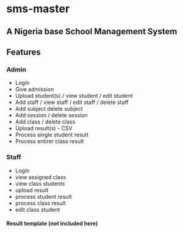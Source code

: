 # sms-master
## A Nigeria base School Management System

## Features
### Admin
- Login
- Give admission
- Upload student(s) / view student / edit student
- Add staff / view staff / edit staff / delete staff 
- Add subject delete subject
- Add session / delete session
- Add class / delete class
- Upload result(s) - CSV
- Process single student result 
- Process entirer class result

### Staff
- Login
- view assigned class
- view class students
- upload result
- process student result
- process class result
- edit class student

#### Result template (not included here)
